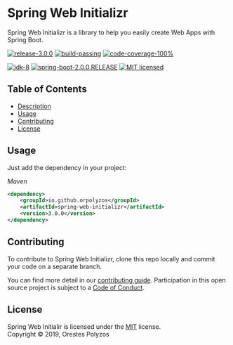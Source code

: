 Spring Web Initializr
==========

Spring Web Initializr is a library to help you easily create Web Apps with Spring Boot.

[![release-3.0.0][shield-release]](#)
[![build-passing][shield-build]](#)
[![code-coverage-100%][shield-coverage]](#)

[![jdk-8][shield-jdk]](#)
[![spring-boot-2.0.0.RELEASE][shield-spring]](#)
[![MIT licensed][shield-license]](#)

Table of Contents
-----------------
  * [Description](#description)
  * [Usage](#usage)
  * [Contributing](#contributing)
  * [License](#license)

Usage
-----
Just add the dependency in your project:

_Maven_
```xml
<dependency>
    <groupId>io.github.orpolyzos</groupId>
    <artifactId>spring-web-initializr</artifactId>
    <version>3.0.0</version>
</dependency>
```

Contributing
------------
To contribute to Spring Web Initializr, clone this repo locally and commit your code on a separate branch.

You can find more detail in our [contributing guide](#). Participation in this open source project is subject to a [Code of Conduct](#).

License
-------
Spring Web Initialir is licensed under the [MIT](#) license.  
Copyright &copy; 2019, Orestes Polyzos

[shield-release]: https://img.shields.io/badge/release-3.0.0-blue.svg
[shield-build]: https://img.shields.io/badge/build-passing-brightgreen.svg
[shield-coverage]: https://img.shields.io/badge/coverage-0%25-red.svg
[shield-jdk]: https://img.shields.io/badge/jdk-8-red.svg
[shield-spring]: https://img.shields.io/badge/spring-2.0.0-brightgreen.svg
[shield-license]: https://img.shields.io/badge/license-MIT-blue.svg
